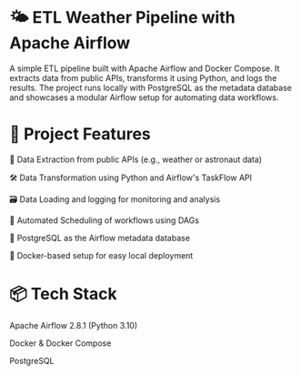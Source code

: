 # 🌤️ ETL Weather Pipeline with Apache Airflow

A simple ETL pipeline built with Apache Airflow and Docker Compose. It extracts data from public APIs, transforms it using Python, and logs the results.
The project runs locally with PostgreSQL as the metadata database and showcases a modular Airflow setup for automating data workflows.

# 🚀 Project Features

📡 Data Extraction from public APIs (e.g., weather or astronaut data)

🛠️ Data Transformation using Python and Airflow's TaskFlow API

🗃️ Data Loading and logging for monitoring and analysis

🔄 Automated Scheduling of workflows using DAGs

🐘 PostgreSQL as the Airflow metadata database

🐳 Docker-based setup for easy local deployment




# 📦 Tech Stack

Apache Airflow 2.8.1 (Python 3.10)

Docker & Docker Compose

PostgreSQL
